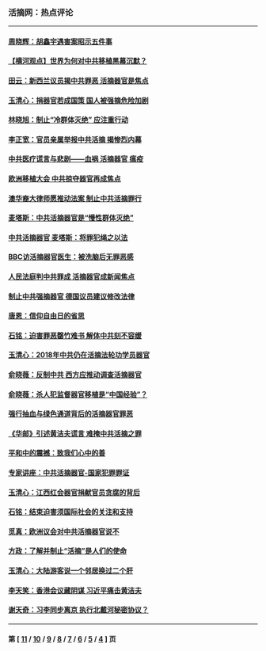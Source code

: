 ### 活摘网：热点评论
---
#### [周晓辉：胡鑫宇遇害案昭示五件事](../../pages/nf5879/n13921870.md?02090430) 
#### [【横河观点】世界为何对中共移植黑幕沉默？](../../pages/nf5879/n13244249.md?02090430) 
#### [田云：新西兰议员揭中共罪恶 活摘器官是焦点](../../pages/nf5879/n13070629.md?02090430) 
#### [玉清心：捐器官若成国策 国人被强摘危险加剧](../../pages/nf5879/n12802713.md?02090430) 
#### [林晓旭：制止“冷群体灭绝” 应注重行动](../../pages/nf5879/n12779736.md?02090430) 
#### [李正宽：官员亲属举报中共活摘 揭惨烈内幕](../../pages/nf5879/n12684490.md?02090430) 
#### [中共医疗谎言与悲剧——血祸 活摘器官 瘟疫](../../pages/nf5879/n12372103.md?02090430) 
#### [欧洲移植大会 中共掠夺器官再成焦点](../../pages/nf5879/n11538883.md?02090430) 
#### [澳华裔大律师愿推动法案 制止中共活摘罪行](../../pages/nf5879/n11377039.md?02090430) 
#### [麦塔斯：中共活摘器官是“慢性群体灭绝”](../../pages/nf5879/n11350529.md?02090430) 
#### [中共活摘器官 麦塔斯：将罪犯绳之以法](../../pages/nf5879/n11347973.md?02090430) 
#### [BBC访活摘器官医生：被洗脑后无罪恶感](../../pages/nf5879/n11335935.md?02090430) 
#### [人民法庭判中共罪成 活摘器官成新闻焦点](../../pages/nf5879/n11331578.md?02090430) 
#### [制止中共强摘器官 德国议员建议修改法律](../../pages/nf5879/n11249451.md?02090430) 
#### [唐恩：信仰自由日的省思](../../pages/nf5879/n11003525.md?02090430) 
#### [石铭：迫害罪恶罄竹难书  解体中共刻不容缓](../../pages/nf5879/n10942855.md?02090430) 
#### [玉清心：2018年中共仍在活摘法轮功学员器官](../../pages/nf5879/n10914646.md?02090430) 
#### [俞晓薇：反制中共 西方应推动调查活摘器官](../../pages/nf5879/n10794671.md?02090430) 
#### [俞晓薇：杀人犯监督器官移植是“中国经验”？](../../pages/nf5879/n10466427.md?02090430) 
#### [强行抽血与绿色通道背后的活摘器官罪恶](../../pages/nf5879/n10004708.md?02090430) 
#### [《华邮》引述黄洁夫谎言 难掩中共活摘之罪](../../pages/nf5879/n9642309.md?02090430) 
#### [平和中的震撼：致我们心中的善](../../pages/nf5879/n9021123.md?02090430) 
#### [专家讲座：中共活摘器官-国家犯罪罪证](../../pages/nf5879/n8828153.md?02090430) 
#### [玉清心：江西红会器官捐献官员贪腐的背后](../../pages/nf5879/n8522122.md?02090430) 
#### [石铭：结束迫害须国际社会的关注和支持](../../pages/nf5879/n8443497.md?02090430) 
#### [觅真：欧洲议会对中共活摘器官说不](../../pages/nf5879/n8337486.md?02090430) 
#### [方政：了解并制止“活摘”是人们的使命](../../pages/nf5879/n8329214.md?02090430) 
#### [玉清心：大陆游客说一个邻居换过二个肝](../../pages/nf5879/n8291404.md?02090430) 
#### [李天笑：香港会议藏阴谋 习近平痛击黄洁夫](../../pages/nf5879/n8241459.md?02090430) 
#### [谢天奇：习李同步离京 执行北戴河秘密协议？](../../pages/nf5879/n8230418.md?02090430) 

---
#### 第 [ [11](./11.md?02090430) / [10](./10.md?02090430) / [9](./9.md?02090430) / [8](./8.md?02090430) / [7](./7.md?02090430) / [6](./6.md?02090430) / [5](./5.md?02090430) / [4](./4.md?02090430) ] 页
